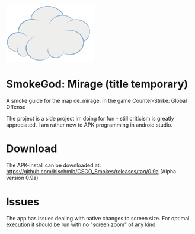 
![Logo](https://github.com/bischmlb/CSGO_Smokes/blob/master/app/src/main/res/drawable/cloud91.png)


# SmokeGod: Mirage (title temporary)
A smoke guide for the map de_mirage, in the game Counter-Strike: Global Offense

The project is  a side project im doing for fun - still criticism is greatly appreciated. I am rather new to APK programming in android studio.

# Download
The APK-install can be downloaded at: https://github.com/bischmlb/CSGO_Smokes/releases/tag/0.9a (Alpha version 0.9a)

# Issues
The app has issues dealing with native changes to screen size. For optimal execution it should be run with no "screen zoom" of any kind. 


